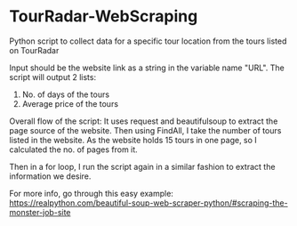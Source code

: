 # TourRadar-WebScraping
Python script to collect data for a specific tour location from the tours listed on TourRadar

Input should be the website link as a string in the variable name "URL".
The script will output 2 lists:
1. No. of days of the tours
2. Average price of the tours

Overall flow of the script:
It uses request and beautifulsoup to extract the page source of the website. Then using FindAll, I take the number of tours listed in the website. 
As the website holds 15 tours in one page, so I calculated the no. of pages from it.

Then in a for loop, I run the script again in a similar fashion to extract the information we desire.

For more info, go through this easy example: https://realpython.com/beautiful-soup-web-scraper-python/#scraping-the-monster-job-site
